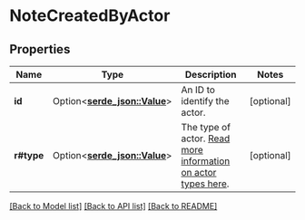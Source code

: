 # NoteCreatedByActor

## Properties

Name | Type | Description | Notes
------------ | ------------- | ------------- | -------------
**id** | Option<[**serde_json::Value**](.md)> | An ID to identify the actor. | [optional]
**r#type** | Option<[**serde_json::Value**](serde_json::Value.md)> | The type of actor. [Read more information on actor types here](/docs/actors). | [optional]

[[Back to Model list]](../README.md#documentation-for-models) [[Back to API list]](../README.md#documentation-for-api-endpoints) [[Back to README]](../README.md)


